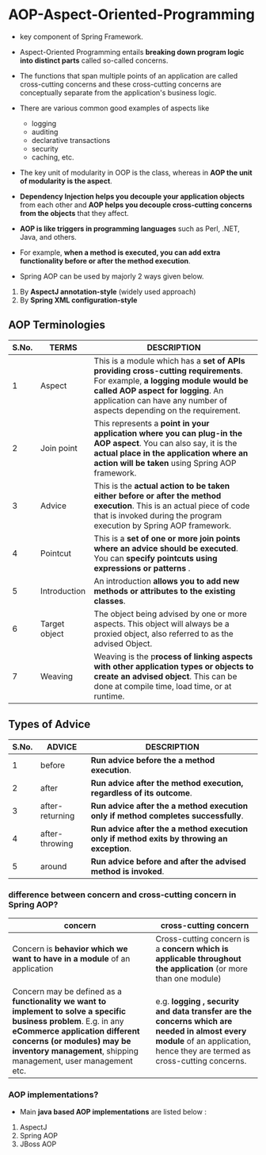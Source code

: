 # AOP-Aspect-Oriented-Programming

-  key component of Spring Framework.
- Aspect-Oriented Programming entails **breaking down program logic into distinct parts** called so-called concerns.
- The functions that span multiple points of an application are called cross-cutting concerns and these cross-cutting concerns are conceptually separate from the application's business logic.
- There are various common good examples of aspects like 
    - logging 
    - auditing
    - declarative transactions
    - security
    - caching, etc. 

- The key unit of modularity in OOP is the class, whereas in **AOP the unit of modularity is the aspect**. 
- **Dependency Injection helps you decouple your application objects** from each other and **AOP helps you decouple cross-cutting concerns from the objects** that they affect. 
- **AOP is like triggers in programming languages** such as Perl, .NET, Java, and others.
- For example, **when a method is executed, you can add extra functionality before or after the method execution**.

- Spring AOP can be used by majorly 2 ways given below.
1. By **AspectJ annotation-style** (widely used approach)
2. By **Spring XML configuration-style**

## AOP Terminologies
| **S.No.** | **TERMS** | **DESCRIPTION** |            
| --------- | --------- | --------------- |                               
|     1	    |  Aspect   | This is a module which has a **set of APIs providing cross-cutting requirements**. For example, **a logging module would be called AOP aspect for logging**. An application can have any number of aspects depending on the requirement. |        
|     2     | Join point| This represents a **point in your application where you can plug-in the AOP aspect**. You can also say, it is the **actual place in the application where an action will be taken** using Spring AOP framework. |                       
|     3     | Advice    | This is the **actual action to be taken either before or after the method execution**. This is an actual piece of code that is invoked during the program execution by Spring AOP framework. |        
|     4	    | Pointcut  | This is a **set of one or more join points where an advice should be executed**. You can **specify pointcuts using expressions or patterns** . |                     
|     5	    | Introduction | An introduction **allows you to add new methods or attributes to the existing classes**. |                    
|     6     | Target object | The object being advised by one or more aspects. This object will always be a proxied object, also referred to as the advised Object. |                   
 |    7 	| Weaving   | Weaving is the p**rocess of linking aspects with other application types or objects to create an advised object**. This can be done at compile time, load time, or at runtime. |  

 ##  Types of Advice
| **S.No.** | **ADVICE** | **DESCRIPTION** |            
| --------- | ---------- | --------------- |                
|     1	    | before     | **Run advice before the a method execution**. |      
|     2	    | after      | **Run advice after the method execution, regardless of its outcome**. |     
|     3     | after-returning | **Run advice after the a method execution only if method completes successfully**. |         
|     4	    | after-throwing | **Run advice after the a method execution only if method exits by throwing an exception**. |    
|     5     | around     | **Run advice before and after the advised method is invoked**. |   


### difference between concern and cross-cutting concern in Spring AOP?
| **concern** | **cross-cutting concern** |            
| ----------- | ------------------------- |                                           
| Concern is **behavior which we want to have in a module** of an application | Cross-cutting concern is a **concern which is applicable throughout the application** (or more than one module) |                           
| Concern may be defined as a **functionality we want to implement to solve a specific business problem**. E.g. in any **eCommerce application different concerns (or modules) may be inventory management**, shipping management, user management etc. | e.g. **logging , security and data transfer are the concerns which are needed in almost every module** of an application, hence they are termed as cross-cutting concerns. |

### AOP implementations?
- Main **java based AOP implementations** are listed below :
1. AspectJ
2. Spring AOP
3. JBoss AOP